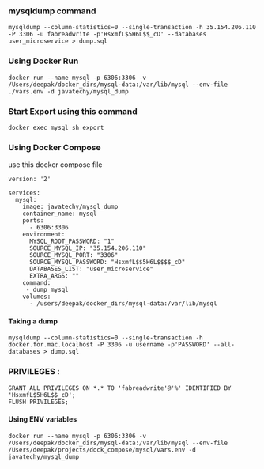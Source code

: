 ### mysqldump command 

```
mysqldump --column-statistics=0 --single-transaction -h 35.154.206.110 -P 3306 -u fabreadwrite -p'HsxmfL$5H6L$$_cD' --databases user_microservice > dump.sql
```
### Using Docker Run


```
docker run --name mysql -p 6306:3306 -v /Users/deepak/docker_dirs/mysql-data:/var/lib/mysql --env-file ./vars.env -d javatechy/mysql_dump
```

### Start Export using this command

```
docker exec mysql sh export
```

### Using Docker Compose 

use this docker compose file

```
version: '2'
 
services:
  mysql:
    image: javatechy/mysql_dump
    container_name: mysql
    ports:
      - 6306:3306
    environment:
      MYSQL_ROOT_PASSWORD: "1"
      SOURCE_MYSQL_IP: "35.154.206.110"
      SOURCE_MYSQL_PORT: "3306"
      SOURCE_MYSQL_PASSWORD: "HsxmfL$$5H6L$$$$_cD"
      DATABASES_LIST: "user_microservice"
      EXTRA_ARGS: ""
    command:
     - dump_mysql
    volumes:
      - /users/deepak/docker_dirs/mysql-data:/var/lib/mysql
```

#### Taking a dump

```
mysqldump --column-statistics=0 --single-transaction -h docker.for.mac.localhost -P 3306 -u username -p'PASSWORD' --all-databases > dump.sql
```

### PRIVILEGES :

```
GRANT ALL PRIVILEGES ON *.* TO 'fabreadwrite'@'%' IDENTIFIED BY 'HsxmfL$5H6L$$_cD';
FLUSH PRIVILEGES;
```


#### Using ENV variables

```
docker run --name mysql -p 6306:3306 -v /Users/deepak/docker_dirs/mysql-data:/var/lib/mysql --env-file /Users/deepak/projects/dock_compose/mysql/vars.env -d javatechy/mysql_dump
```
